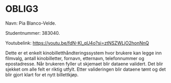 # OBLIG3

Navn: Pia Blanco-Velde.

Studentnummer: 383040.

Youtubelink: https://youtu.be/fdN-Kl_qU4o?si=ztNSZWLjO2honNnQ

Dette er et enkelt kinobilletthåndteringssystem hvor brukere kan legge inn filmvalg, antall kinobilletter, fornavn, etternavn, telefonnummer og epostadresse. Når brukeren fyller ut skjemaet blir dataene validert. Det blir sjekket om alle felt er riktig utfylt. Etter valideringen blir dataene tømt og det blir gjort klart for et nytt billettkjøp. 